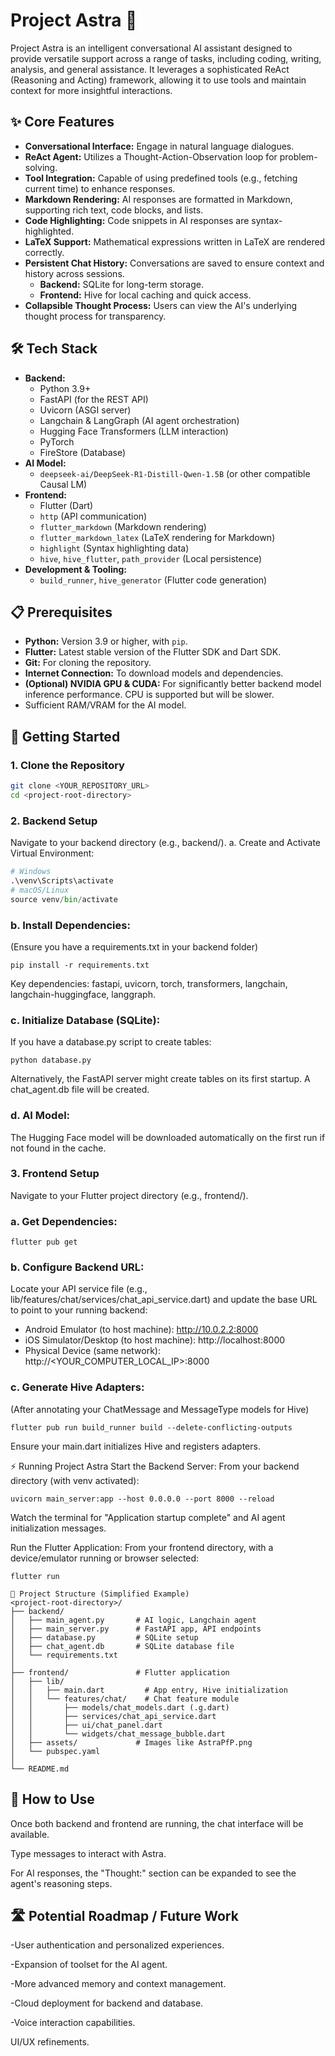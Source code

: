 # Project Astra 🌟

Project Astra is an intelligent conversational AI assistant designed to provide versatile support across a range of tasks, including coding, writing, analysis, and general assistance. It leverages a sophisticated ReAct (Reasoning and Acting) framework, allowing it to use tools and maintain context for more insightful interactions.
## ✨ Core Features

- **Conversational Interface:** Engage in natural language dialogues.
- **ReAct Agent:** Utilizes a Thought-Action-Observation loop for problem-solving.
- **Tool Integration:** Capable of using predefined tools (e.g., fetching current time) to enhance responses.
- **Markdown Rendering:** AI responses are formatted in Markdown, supporting rich text, code blocks, and lists.
- **Code Highlighting:** Code snippets in AI responses are syntax-highlighted.
- **LaTeX Support:** Mathematical expressions written in LaTeX are rendered correctly.
- **Persistent Chat History:** Conversations are saved to ensure context and history across sessions.
  - **Backend:** SQLite for long-term storage.
  - **Frontend:** Hive for local caching and quick access.
- **Collapsible Thought Process:** Users can view the AI's underlying thought process for transparency.

## 🛠️ Tech Stack

- **Backend:**
  - Python 3.9+
  - FastAPI (for the REST API)
  - Uvicorn (ASGI server)
  - Langchain & LangGraph (AI agent orchestration)
  - Hugging Face Transformers (LLM interaction)
  - PyTorch
  - FireStore (Database)
- **AI Model:**
  - `deepseek-ai/DeepSeek-R1-Distill-Qwen-1.5B` (or other compatible Causal LM)
- **Frontend:**
  - Flutter (Dart)
  - `http` (API communication)
  - `flutter_markdown` (Markdown rendering)
  - `flutter_markdown_latex` (LaTeX rendering for Markdown)
  - `highlight` (Syntax highlighting data)
  - `hive`, `hive_flutter`, `path_provider` (Local persistence)
- **Development & Tooling:**
  - `build_runner`, `hive_generator` (Flutter code generation)

## 📋 Prerequisites

- **Python:** Version 3.9 or higher, with `pip`.
- **Flutter:** Latest stable version of the Flutter SDK and Dart SDK.
- **Git:** For cloning the repository.
- **Internet Connection:** To download models and dependencies.
- **(Optional) NVIDIA GPU & CUDA:** For significantly better backend model inference performance. CPU is supported but will be slower.
- Sufficient RAM/VRAM for the AI model.

## 🚀 Getting Started

### 1. Clone the Repository

```bash
git clone <YOUR_REPOSITORY_URL>
cd <project-root-directory>
```

### 2. Backend Setup
Navigate to your backend directory (e.g., backend/).
a. Create and Activate Virtual Environment:

```python -m venv venv
# Windows
.\venv\Scripts\activate
# macOS/Linux
source venv/bin/activate
```

### b. Install Dependencies:
(Ensure you have a requirements.txt in your backend folder)

`pip install -r requirements.txt`

Key dependencies: fastapi, uvicorn, torch, transformers, langchain, langchain-huggingface, langgraph.

### c. Initialize Database (SQLite):
If you have a database.py script to create tables:

`
python database.py
`

Alternatively, the FastAPI server might create tables on its first startup. A chat_agent.db file will be created.

### d. AI Model:
The Hugging Face model will be downloaded automatically on the first run if not found in the cache.

### 3. Frontend Setup
   Navigate to your Flutter project directory (e.g., frontend/).

### a. Get Dependencies:

`flutter pub get`

### b. Configure Backend URL:
Locate your API service file (e.g., lib/features/chat/services/chat_api_service.dart) and update the base URL to point to your running backend:

- Android Emulator (to host machine): http://10.0.2.2:8000
- iOS Simulator/Desktop (to host machine): http://localhost:8000
- Physical Device (same network): http://<YOUR_COMPUTER_LOCAL_IP>:8000

### c. Generate Hive Adapters:
(After annotating your ChatMessage and MessageType models for Hive)

`flutter pub run build_runner build --delete-conflicting-outputs`

Ensure your main.dart initializes Hive and registers adapters.

⚡ Running Project Astra
Start the Backend Server:
From your backend directory (with venv activated):

`uvicorn main_server:app --host 0.0.0.0 --port 8000 --reload`

Watch the terminal for "Application startup complete" and AI agent initialization messages.

Run the Flutter Application:
From your frontend directory, with a device/emulator running or browser selected:

`flutter run`
````
📁 Project Structure (Simplified Example)
<project-root-directory>/
├── backend/
│   ├── main_agent.py       # AI logic, Langchain agent
│   ├── main_server.py      # FastAPI app, API endpoints
│   ├── database.py         # SQLite setup
│   ├── chat_agent.db       # SQLite database file
│   └── requirements.txt
│
├── frontend/               # Flutter application
│   ├── lib/
│   │   ├── main.dart         # App entry, Hive initialization
│   │   └── features/chat/    # Chat feature module
│   │       ├── models/chat_models.dart (.g.dart)
│   │       ├── services/chat_api_service.dart
│   │       ├── ui/chat_panel.dart
│   │       └── widgets/chat_message_bubble.dart
│   ├── assets/             # Images like AstraPfP.png
│   └── pubspec.yaml
│
└── README.md
````
## 💬 How to Use
Once both backend and frontend are running, the chat interface will be available.

Type messages to interact with Astra.

For AI responses, the "Thought:" section can be expanded to see the agent's reasoning steps.

## 🛣️ Potential Roadmap / Future Work
-User authentication and personalized experiences.

-Expansion of toolset for the AI agent.

-More advanced memory and context management.

-Cloud deployment for backend and database.

-Voice interaction capabilities.

UI/UX refinements.
````
